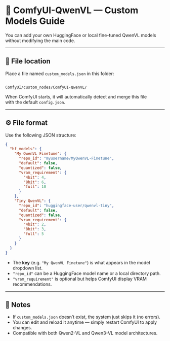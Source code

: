 # 🧩 ComfyUI-QwenVL — Custom Models Guide

You can add your own HuggingFace or local fine-tuned QwenVL models  
without modifying the main code.

---

## 📁 File location
Place a file named `custom_models.json` in this folder:

```

ComfyUI/custom_nodes/ComfyUI-QwenVL/

````

When ComfyUI starts, it will automatically detect and merge this file  
with the default `config.json`.

---

## ⚙️ File format
Use the following JSON structure:

```json
{
  "hf_models": {
    "My QwenVL Finetune": {
      "repo_id": "myusername/MyQwenVL-Finetune",
      "default": false,
      "quantized": false,
      "vram_requirement": {
        "4bit": 4,
        "8bit": 6,
        "full": 10
      }
    },
    "Tiny QwenVL": {
      "repo_id": "huggingface-user/qwenvl-tiny",
      "default": false,
      "quantized": false,
      "vram_requirement": {
        "4bit": 2,
        "8bit": 3,
        "full": 5
      }
    }
  }
}
````

* The **key** (e.g. `"My QwenVL Finetune"`) is what appears in the model dropdown list.
* `"repo_id"` can be a HuggingFace model name or a local directory path.
* `"vram_requirement"` is optional but helps ComfyUI display VRAM recommendations.

---

## 🧠 Notes

* If `custom_models.json` doesn’t exist, the system just skips it (no errors).
* You can edit and reload it anytime — simply restart ComfyUI to apply changes.
* Compatible with both Qwen2-VL and Qwen3-VL model architectures.
